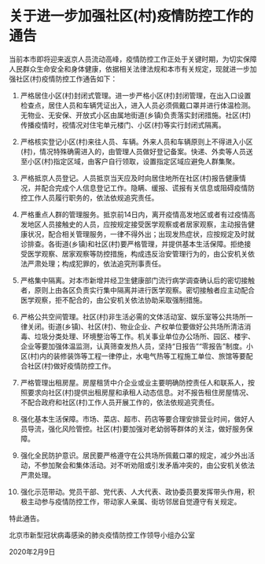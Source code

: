 # 关于进一步加强社区(村)疫情防控工作的通告

当前本市即将迎来返京人员流动高峰，疫情防控工作正处于关键时期，为切实保障人民群众生命安全和身体健康，依据相关法律法规和本市有关规定，现就进一步加强社区(村)疫情防控工作通告如下：

1. 严格居住小区(村)封闭式管理。进一步严格小区(村)封闭管理，在出入口设置检查点，居住人员和车辆凭证出入，进入人员必须佩戴口罩并进行体温检测。无物业、无安保、开放式小区由属地街道(乡镇)负责落实封闭措施。社区(村)传播疫情时，视情况对住宅单元楼门、小区(村)等实行封闭式隔离。

2. 严格核实登记小区(村)来往人员、车辆。外来人员和车辆原则上不得进入小区(村)，情况特殊确需进入的，由管理人员做好登记备案。快递、外卖等人员送至小区(村)指定区域，由客户自行领取，设置指定区域应避免人群集聚。

3. 严格抵京人员登记。人员抵京当天应及时向居住地所在社区(村)报告健康情况，并配合完成个人信息登记工作。隐瞒、缓报、谎报有关信息或阻碍疫情防控工作人员履行职务的，依法依规追究责任。

4. 严格重点人群的管理服务。抵京前14日内，离开疫情高发地区或者有过疫情高发地区人员接触史的人员，应按规定接受医学观察或者居家观察，主动报告健康状况，配合相关管理服务，一律不得外出；出现发热症状，应按规定及时就诊排查。各街道(乡镇)和社区(村)要严格管理，并提供基本生活保障。拒绝接受医学观察、居家观察等防控措施，构成违反治安管理行为的，由公安机关依法严肃处理；构成犯罪的，依法追究刑事责任。

5. 严格集中隔离。对本市新增并经卫生健康部门流行病学调查确认后的密切接触者，原则上由各区负责实行集中隔离并进行医学观察。密切接触者应主动配合医学观察，拒不配合的，由公安机关依法协助采取强制措施。

6. 严格公共空间管理。社区(村)非生活必需的文体活动室、娱乐室等公共场所一律关闭。街道(乡镇)、社区(村)、物业企业、产权单位要做好公共场所清洁消毒、垃圾分类处理、环境整治等工作。机关事业单位办公场所、园区、楼宇、企业等要加强体温监测，认真筛查发热人员，坚持“日报告”“零报告”制度。小区(村)内的装修装饰等工程一律停止，水电气热等工程施工单位、旅馆等要配合社区(村)做好疫情防控工作。

7. 严格管理出租房屋。房屋租赁中介企业或业主要明确防控责任人和联系人，按照要求向社区(村)提供出租房屋和承租人动态信息。对不报告租住房屋情况、不配合政府和社区(村)工作人员开展工作的，依法依规追究责任。

8. 强化基本生活保障。市场、菜店、超市、药店等要合理安排营业时间，做好人员导流，强化风险管控。社区(村)要加强对老幼弱等群体的关注，做好服务保障。

9. 强化全民防护意识。居民要严格遵守在公共场所佩戴口罩的规定，减少外出活动，不参加聚会和集体活动。对不听劝阻或引发矛盾冲突的，由公安机关依法严肃处理。

10. 强化示范带动。党员干部、党代表、人大代表、政协委员要发挥带头作用，积极主动参与疫情防控工作，带动家人亲属、街坊邻居自觉遵守有关规定。

特此通告。

北京市新型冠状病毒感染的肺炎疫情防控工作领导小组办公室

2020年2月9日